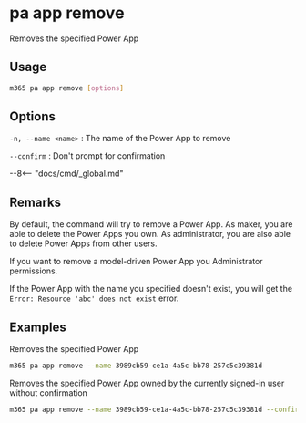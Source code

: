 # pa app remove

Removes the specified Power App

## Usage

```sh
m365 pa app remove [options]
```

## Options

`-n, --name <name>`
: The name of the Power App to remove

`--confirm`
: Don't prompt for confirmation

--8<-- "docs/cmd/_global.md"

## Remarks

By default, the command will try to remove a Power App. As maker, you are able to delete the Power Apps you own. As administrator, you are also able to delete Power Apps from other users.

If you want to remove a model-driven Power App you Administrator permissions.

If the Power App with the name you specified doesn't exist, you will get the `Error: Resource 'abc' does not exist` error.

## Examples

Removes the specified Power App

```sh
m365 pa app remove --name 3989cb59-ce1a-4a5c-bb78-257c5c39381d
```

Removes the specified Power App owned by the currently signed-in user without confirmation

```sh
m365 pa app remove --name 3989cb59-ce1a-4a5c-bb78-257c5c39381d --confirm
```

